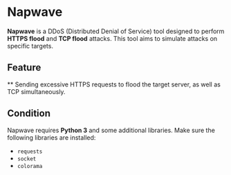 # Napwave

**Napwave** is a DDoS (Distributed Denial of Service) tool designed to perform **HTTPS flood** and **TCP flood** attacks. This tool aims to simulate attacks on specific targets.

## Feature 

** Sending excessive HTTPS requests to flood the target server, as well as TCP simultaneously.


## Condition 

Napwave requires **Python 3** and some additional libraries. Make sure the following libraries are installed:

- `requests`
- `socket`
- `colorama`

